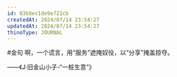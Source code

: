 ```yaml
---
id: 83b8ec1de9e721cb
createdAt: 2024/07/14 23:54:27
updatedAt: 2024/07/14 23:54:27
thinoType: JOURNAL
---
```

#金句 啊，一个谎言，用“服务”遮掩奴役，以“分享”掩盖掠夺。

——《J·旧金山小子-“一桩生意”》